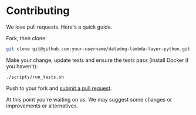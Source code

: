 # Contributing

We love pull requests. Here's a quick guide.

Fork, then clone:

```bash
git clone git@github.com:your-username/datadog-lambda-layer-python.git
```

Make your change, update tests and ensure the tests pass (install Docker if you haven't):

```bash
./scripts/run_tests.sh
```

Push to your fork and [submit a pull request][pr].

[pr]: https://github.com/your-username/datadog-lambda-layer-python/compare/DataDog:master...master

At this point you're waiting on us. We may suggest some changes or improvements or alternatives.
